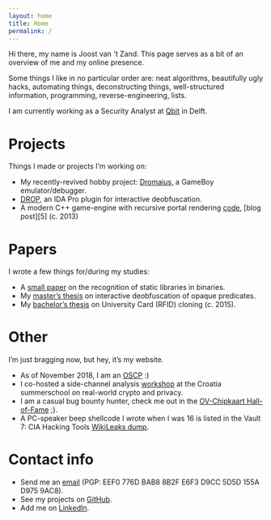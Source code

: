 ```yaml
---
layout: home
title: Home
permalink: /
---
```


Hi there, my name is Joost van 't Zand. This page serves as a bit of an overview of me and my online presence.

Some things I like in no particular order are: neat algorithms, beautifully ugly hacks, automating things, deconstructing things, well-structured information, programming, reverse-engineering, lists.

I am currently working as a Security Analyst at [Qbit][1] in Delft.

[1]: https://www.qbit.nl/ "Title"

# Projects

Things I made or projects I’m working on:

* My recently-revived hobby project: [Dromaius][2], a GameBoy emulator/debugger.
* [DROP][3], an IDA Pro plugin for interactive deobfuscation.
* A modern C++ game-engine with recursive portal rendering [code][4], [blog post][5] (c. 2013)

[2]: http://example.com/ "Title"
[3]: http://example.com/ "Title"
[4]: http://example.com/ "Title"


# Papers

I wrote a few things for/during my studies:

* A [small paper][6] on the recognition of static libraries in binaries.
* My [master’s thesis][7] on interactive deobfuscation of opaque predicates.
* My [bachelor’s thesis][8] on University Card (RFID) cloning (c. 2015).

[6]: http://example.com/ "Title"
[7]: http://example.com/ "Title"
[8]: http://example.com/ "Title"

# Other

I’m just bragging now, but hey, it’s my website.

* As of November 2018, I am an [OSCP][9] :)
* I co-hosted a side-channel analysis [workshop][10] at the Croatia summerschool on real-world crypto and privacy.
* I am a casual bug bounty hunter, check me out in the [OV-Chipkaart Hall-of-Fame][11] ;).
* A PC-speaker beep shellcode I wrote when I was 16 is listed in the Vault 7: CIA Hacking Tools [WikiLeaks dump][12].

[9]: http://example.com/ "Title"
[10]: http://example.com/ "Title"
[11]: http://example.com/ "Title"
[12]: http://example.com/ "Title"

# Contact info

* Send me an [email][13] (PGP: EEF0 776D BAB8 8B2F E6F3 D9CC 5D5D 155A D975 9AC8).
* See my projects on [GitHub][14].
* Add me on [LinkedIn][15].

[13]: http://example.com/ "Title"
[14]: http://example.com/ "Title"
[15]: http://example.com/ "Title"
